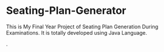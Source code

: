 # Seating-Plan-Generator

This is My Final Year Project of Seating Plan Generation During Examinations. It is totally developed using Java Language.



































































































































































































































































































































































































































.






































